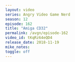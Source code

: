```yaml
---
layout: video
series: Angry Video Game Nerd
season: 12
episode: 162
title: "Amiga CD32"
permalink: /avgn/episode-162
video_id: tKqRz64eQD4
release_date: 2018-11-19
mike_notes:
toggle: off
---
```

